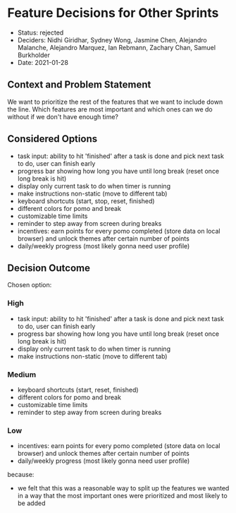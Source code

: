 # Feature Decisions for Other Sprints

- Status: rejected
- Deciders: Nidhi Giridhar, Sydney Wong, Jasmine Chen, Alejandro Malanche, Alejandro Marquez, Ian Rebmann, Zachary Chan, Samuel Burkholder
- Date: 2021-01-28

## Context and Problem Statement

We want to prioritize the rest of the features that we want to include down the line. Which features are most important and which ones can we do without if we don't have enough time?

## Considered Options

- task input: ability to hit 'finished' after a task is done and pick next task to do, user can finish early
- progress bar showing how long you have until long break (reset once long break is hit)
- display only current task to do when timer is running
- make instructions non-static (move to different tab)
- keyboard shortcuts (start, stop, reset, finished)
- different colors for pomo and break
- customizable time limits
- reminder to step away from screen during breaks
- incentives: earn points for every pomo completed (store data on local browser) and unlock themes after certain number of points
- daily/weekly progress (most likely gonna need user profile)

## Decision Outcome

Chosen option:

### High

- task input: ability to hit 'finished' after a task is done and pick next task to do, user can finish early
- progress bar showing how long you have until long break (reset once long break is hit)
- display only current task to do when timer is running
- make instructions non-static (move to different tab)

### Medium

- keyboard shortcuts (start, reset, finished)
- different colors for pomo and break
- customizable time limits
- reminder to step away from screen during breaks

### Low

- incentives: earn points for every pomo completed (store data on local browser) and unlock themes after certain number of points
- daily/weekly progress (most likely gonna need user profile)

because:

- we felt that this was a reasonable way to split up the features we wanted in a way that the most important ones were prioritized and most likely to be added
